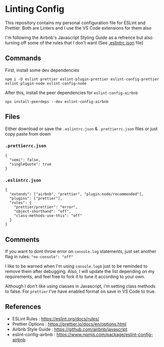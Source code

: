 # Linting Config

This repository contains my personal configuration file for ESLint and Prettier. Both are Linters and I use the VS Code extensions for them also

I'm following the Airbnb's Javascript Styling Guide as a refrence but also turning off some of the rules that I don't want (See [.eslintrc.json](.eslintrc.json) file)

## Commands
First, install some dev dependencies

```
npm i -D eslint prettier eslint-plugin-prettier eslint-config-prettier eslint-plugin-node eslint-config-node
```
After this, install the peer dependencies for `eslint-config-airbnb`
```
npx install-peerdeps --dev eslint-config-airbnb
```

## Files
Either download or save the `.eslintrc.json` & `.prettierrc.json` files or just copy paste from down

### `.prettierrc.json`
```
{
  "semi": false,
  "singleQuote": true
}
```

### `.eslintrc.json`
```
{
  "extends": ["airbnb", "prettier", "plugin:node/recommended"],
  "plugins": ["prettier"],
  "rules": {
    "prettier/prettier": "error",
    "object-shorthand": "off",
    "class-methods-use-this": "off"
  }
}
```

## Comments
If you want to dont throw error on `console.log` statements, just set another flag in rules: `"no-console": "off"`

I like to be warned when I'm using `console.log`s just to be reminded to remove them after debugging. Also, I will update the list depending on my requirements, and feel free to fork it to tune it according to your own.

Although I don't like using classes in Javascript, i'm setting class methods to false. For `prettier` I've have enabled format on save in VS Code to true.

## References

- ESLint Rules : https://eslint.org/docs/rules/
- Prettier Options : https://prettier.io/docs/en/options.html
- Airbnb Style Guide : https://github.com/airbnb/javascript
- eslint-config-airbnb : https://www.npmjs.com/package/eslint-config-airbnb
